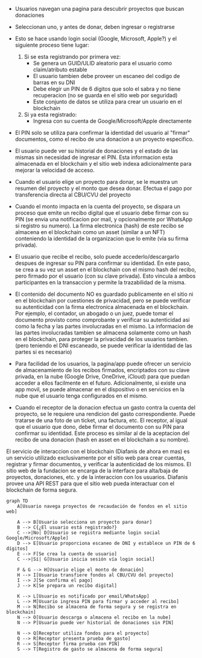 * Usuarios navegan una pagina para descubrir proyectos que buscan donaciones
* Seleccionan uno, y antes de donar, deben ingresar o registrarse
* Esto se hace usando login social (Google, Microsoft, Apple?) y el siguiente proceso tiene 
  lugar:
    1. Si se esta registrando por primera vez:
       - Se genera un GUID/ULID aleatorio para el usuario como claim/atributo estable
       - El usuario tambien debe proveer un escaneo del codigo de barras en su DNI
       - Debe elegir un PIN de 6 digitos que solo el sabra y no tiene recuperacion (no se guarda en el sitio 
         web por seguridad)
       - Este conjunto de datos se utiliza para crear un usuario en el blockchain
    2. Si ya esta registrado:
        - Ingresa con su cuenta de Google/Microsoft/Apple directamente
* El PIN solo se utiliza para confirmar la identidad del usuario al "firmar" documentos, 
  como el recibo de una donacion a un proyecto especifico.
* El usuario puede ver su historial de donaciones y el estado de las mismas sin necesidad de 
  ingresar el PIN. Esta informacion esta almacenada en el blockchain y el sitio web indexa 
  adicionalmente para mejorar la velocidad de acceso.

* Cuando el usuario elige un proyecto para donar, se le muestra un resumen del proyecto y 
  el monto que desea donar. Efectua el pago por transferencia directa al CBU/CVU del proyecto
* Cuando el monto impacta en la cuenta del proyecto, se dispara un proceso que emite un recibo 
  digital que el usuario debe firmar con su PIN (se envia una notificacion por mail, y opcionalmente 
  por WhatsApp si registro su numero). La firma electronica (hash) de este recibo se almacena en 
  el blockchain como un asset (similar a un NFT) conteniendo la identidad de la organizacion que 
  lo emite (via su firma privada). 
* El usuario que recibe el recibo, solo puede accederlo/descargarlo despues de ingresar su PIN 
  para confirmar su identidad. En este paso, se crea a su vez un asset en el blockchain con el 
  mismo hash del recibo, pero firmado por el usuario (con su clave privada). Esto vincula a 
  ambos participantes en la transaccion y permite la trazabilidad de la misma.
* El contenido del documento NO es guardado publicamente en el sitio ni en el blockchain por 
  cuestiones de privacidad, pero se puede verificar su autenticidad con la firma electronica 
  almacenada en el blockchain. Por ejemplo, el contador, un abogado o un juez, puede tomar 
  el documento provisto como comprobante y verificar su autenticidad asi como la fecha y las 
  partes involucradas en el mismo. La informacion de las partes involucradas tambien se almacena 
  solamente como un hash en el blockchain, para proteger la privacidad de los usuarios tambien.
  (pero teniendo el DNI escaneado, se puede verificar la identidad de las partes si es necesario)
* Para facilidad de los usuarios, la pagina/app puede ofrecer un servicio de almacenamiento 
  de los recibos firmados, encriptados con su clave privada, en la nube (Google Drive, OneDrive, 
  iCloud) para que puedan acceder a ellos facilmente en el futuro. Adicionalmente, si existe 
  una app movil, se puede almacenar en el dispositivo o en servicios en la nube que el usuario 
  tenga configurados en el mismo.
* Cuando el receptor de la donacion efectua un gasto contra la cuenta del proyecto, se le 
  requiere una rendicion del gasto correspondiente. Puede tratarse de una foto de un ticket, 
  una factura, etc. El receptor, al igual que el usuario que dono, debe firmar el documento 
  con su PIN para confirmar su identidad. Este proceso es similar al de la aceptacion del 
  recibo de una donacion (hash en asset en el blockchain a su nombre).

El servicio de interaccion con el blockchain (Diafanis de ahora en mas) es un servicio utilizado 
exclusivamente por el sitio web para crear cuentas, registrar y firmar documentos, y verificar 
la autenticidad de los mismos. El sitio web de la fundacion se encarga de la interface
para alta/baja de proyectos, donaciones, etc. y de la interaccion con los usuarios. Diafanis 
provee una API REST para que el sitio web pueda interactuar con el blockchain de forma segura.

```mermaid
graph TD
    A[Usuario navega proyectos de recaudación de fondos en el sitio web]

    A --> B[Usuario selecciona un proyecto para donar]
    B --> C{¿El usuario está registrado?}
    C -->|No| D[Usuario se registra mediante login social Google/Microsoft/Apple]
    D --> E[Usuario proporciona escaneo de DNI y establece un PIN de 6 dígitos]
    E --> F[Se crea la cuenta de usuario]
    C -->|Sí| G[Usuario inicia sesión vía login social]

    F & G --> H[Usuario elige el monto de donación]
    H --> I[Usuario transfiere fondos al CBU/CVU del proyecto]
    I --> J[Se confirma el pago]
    J --> K[Se prepara un recibo digital]

    K --> L[Usuario es notificado por email/WhatsApp]
    L --> M[Usuario ingresa PIN para firmar y acceder al recibo]
    M --> N[Recibo se almacena de forma segura y se registra en blockchain]
    N --> O[Usuario descarga o almacena el recibo en la nube]
    N --> P[Usuario puede ver historial de donaciones sin PIN]

    N --> Q[Receptor utiliza fondos para el proyecto]
    Q --> R[Receptor presenta prueba de gasto]
    R --> S[Receptor firma prueba con PIN]
    S --> T[Registro de gasto se almacena de forma segura]
```